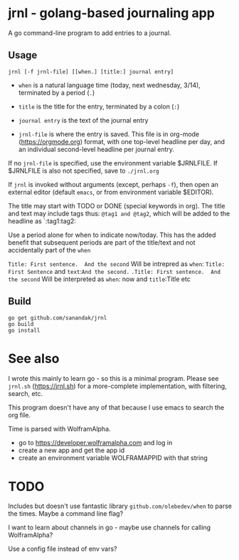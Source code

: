 # jrnl - golang-based journaling app

A go command-line program to add entries to a journal.

## Usage

`jrnl [-f jrnl-file] [[when.] [title:] journal entry]`

  - `when` is a natural language time (today, next wednesday, 3/14), terminated by a period (`.`)
  - `title` is the title for the entry, terminated by a colon (`:`)
  - `journal entry` is the text of the journal entry

  - `jrnl-file` is where the entry is saved.
    This file is in org-mode (https://orgmode.org) format, with one top-level
    headline per day, and an individual second-level headline per journal entry.

If no `jrnl-file` is specified, use the environment variable $JRNLFILE.
If $JRNLFILE is also not specified, save to `./jrnl.org`

If `jrnl` is invoked without arguments (except, perhaps `-f`), then open an
external editor (default `emacs`, or from environment variable $EDITOR).

The title may start with TODO or DONE (special keywords in org).  The title and text
may include tags thus: `@tag1 and @tag2`, which will be added to the headline as 
`:tag1:tag2:

Use a period alone for when to indicate now/today.  This has the added benefit that subsequent periods are part of the title/text and not accidentally part of the `when`

`Title: First sentence.  And the second`
Will be intrepred as `when`: `Title: First Sentence` and `text`:`And the second.`
`.Title: First sentence.  And the second`
Will be interpreted as `when`: now and `title`:Title etc

## Build

  `go get github.com/sanandak/jrnl`  
  `go build`  
  `go install`  

# See also

I wrote this mainly to learn go - so this is a minimal program.  Please see `jrnl.sh` (https://jrnl.sh) for
a more-complete implementation, with filtering, search, etc. 

This program doesn't have any of that because I use emacs to search the org file.

Time is parsed with WolframAlpha.  
  - go to https://developer.wolframalpha.com and log in
  - create a new app and get the app id
  - create an environment variable WOLFRAMAPPID with that string


# TODO
Includes but doesn't use fantastic library `github.com/olebedev/when` to parse the times.  Maybe a command line flag?

I want to learn about channels in go - maybe use channels for calling WolframAlpha?

Use a config file instead of env vars?
